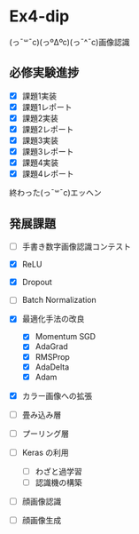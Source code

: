 # Ex4-dip

(っ¯꒳¯c)(っºΔºc)(っ¯^¯c)画像認識

## 必修実験進捗

- [x] 課題1実装
- [x] 課題1レポート
- [x] 課題2実装
- [x] 課題2レポート
- [x] 課題3実装
- [x] 課題3レポート
- [x] 課題4実装
- [x] 課題4レポート

終わった(っ¯꒳¯c)エッヘン

## 発展課題

- [ ] 手書き数字画像認識コンテスト
- [x] ReLU
- [x] Dropout
- [ ] Batch Normalization
- [x] 最適化手法の改良

    - [x] Momentum SGD
    - [x] AdaGrad
    - [x] RMSProp
    - [x] AdaDelta
    - [x] Adam

- [x] カラー画像への拡張
- [ ] 畳み込み層
- [ ] プーリング層

- [ ] Keras の利用
  
    - [ ] わざと過学習
    - [ ] 認識機の構築

- [ ] 顔画像認識
- [ ] 顔画像生成